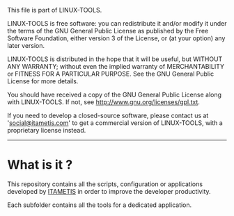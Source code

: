 This file is part of LINUX-TOOLS.

LINUX-TOOLS is free software: you can redistribute it and/or modify
it under the terms of the GNU General Public License as published by
the Free Software Foundation, either version 3 of the License, or
(at your option) any later version.

LINUX-TOOLS is distributed in the hope that it will be useful,
but WITHOUT ANY WARRANTY; without even the implied warranty of
MERCHANTABILITY or FITNESS FOR A PARTICULAR PURPOSE. See the
GNU General Public License for more details.

You should have received a copy of the GNU General Public License
along with LINUX-TOOLS.  If not, see <http://www.gnu.org/licenses/gpl.txt>.

If you need to develop a closed-source software, please contact us
at 'social@itametis.com' to get a commercial version of LINUX-TOOLS,
with a proprietary license instead.

---

# What is it ?
This repository contains all the scripts, configuration or applications developed by [ITAMETIS](http://itametis.com) in order to improve the developer productivity.

Each subfolder contains all the tools for a dedicated application.
